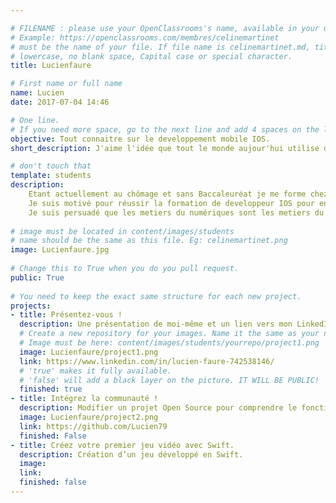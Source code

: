 ```yaml
---

# FILENAME : please use your OpenClassrooms's name, available in your url.
# Example: https://openclassrooms.com/membres/celinemartinet
# must be the name of your file. If file name is celinemartinet.md, title is celinemartinet.
# lowercase, no blank space, Capital case or special character.
title: Lucienfaure

# First name or full name
name: Lucien 
date: 2017-07-04 14:46

# One line.
# If you need more space, go to the next line and add 4 spaces on the left, as in 'description'.
objective: Tout connaitre sur le developpement mobile IOS.
short_description: J'aime l'idée que tout le monde aujour'hui utilise des applications, elles sont devenues indispensables.

# don't touch that
template: students
description:
    Etant actuellement au chômage et sans Baccaleuréat je me forme chez OpenClassRooms.
    Je suis motivé pour réussir la formation de developpeur IOS pour enfin travailler dans un metier qui me plait.
    Je suis persuadé que les metiers du numériques sont les metiers du futur.
                        						
# image must be located in content/images/students
# name should be the same as this file. Eg: celinemartinet.png
image: Lucienfaure.jpg 
                        
# Change this to True when you do you pull request.
public: True
                        
# You need to keep the exact same structure for each new project.
projects:
- title: Présentez-vous !
  description: Une présentation de moi-même et un lien vers mon LinkedIn.
  # Create a new repository for your images. Name it the same as your nickname and profile picture.
  # Image must be here: content/images/students/yourrepo/project1.png
  image: Lucienfaure/project1.png
  link: https://www.linkedin.com/in/lucien-faure-742538146/
  # 'true' makes it fully available.
  # 'false' will add a black layer on the picture. IT WILL BE PUBLIC!
  finished: true
- title: Intégrez la communauté !
  description: Modifier un projet Open Source pour comprendre le fonctionnement de Git, de Github et des pull requests. 
  image: Lucienfaure/project2.png
  link: https://github.com/Lucien79
  finished: False
- title: Créez votre premier jeu vidéo avec Swift.
  description: Création d’un jeu développé en Swift.
  image: 
  link: 
  finished: false
---
```

                                                                                              
